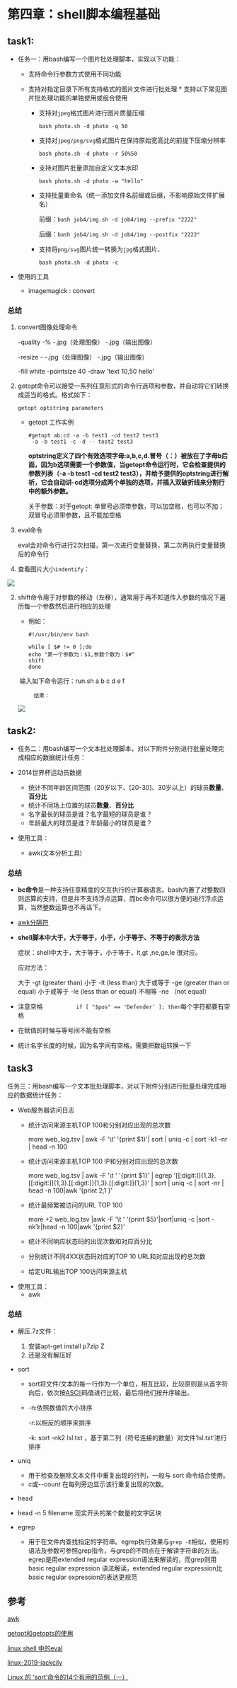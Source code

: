 # 第四章：shell脚本编程基础

## task1:

* 任务一：用bash编写一个图片批处理脚本，实现以下功能：
     *  支持命令行参数方式使用不同功能
     *  支持对指定目录下所有支持格式的图片文件进行批处理
      *  支持以下常见图片批处理功能的单独使用或组合使用
         
          * 支持对`jpeg`格式图片进行图片质量压缩
          
            `bash photo.sh -d photo -q 50`
          
           * 支持对`jpeg/png/svg`格式图片在保持原始宽高比的前提下压缩分辨率
          
             `bash photo.sh -d photo -r 50%50`
          
          * 支持对图片批量添加自定义文本水印
          
            `bash photo.sh -d photo -w "hello"`
          
          * 支持批量重命名（统一添加文件名前缀或后缀，不影响原始文件扩展名）
          
            前缀：`bash job4/img.sh -d job4/img --prefix "2222"`
          
            后缀：`bash job4/img.sh -d job4/img --postfix "2222"`
          
          * 支持将`png/svg`图片统一转换为`jpg`格式图片、
          
            `bash photo.sh -d photo -c`

* 使用的工具

  - imagemagick : convert

    

### 总结

1.  convert图像处理命令

    -quality -% -.jpg（处理图像） -.jpg（输出图像） 

    -resize - -.jpg（处理图像） -.jpg（输出图像） 

    -fill white -pointsize 40 -draw 'text 10,50 hello'

2. getopt命令可以接受一系列任意形式的命令行选项和参数，并自动将它们转换成适当的格式。格式如下：

   ` getopt optstring parameters `

   - getopt 工作实例

     ```shell
     #getopt ab:cd -a -b test1 -cd test2 test3
      -a -b test1 -c -d -- test2 test3
     ```

     

     **optstring定义了四个有效选项字母:a,b,c,d.冒号（：）被放在了字母b后面，因为b选项需要一个参数值，当getopt命令运行时，它会检查提供的参数列表（-a -b test1 -cd test2 test3），并给予提供的optstring进行解析，它会自动讲-cd选项分成两个单独的选项，并插入双破折线来分割行中的额外参数。**

     关于参数：对于getopt: 单冒号必须带参数，可以加空格，也可以不加；双冒号必须带参数，且不能加空格 

3. eval命令

    eval会对命令行进行2次扫描，第一次进行变量替换，第二次再执行变量替换后的命令行 

4. 查看图片大小`indentify`：

![](img/compare-large.png)

2. shift命令用于对参数的移动（左移），通常用于再不知道传入参数的情况下遍历每一个参数然后进行相应的处理

   - 例如：

     ```shell
     #!/usr/bin/env bash
     
     while [ $# != 0 ];do
     echo "第一个参数为：$1,参数个数为：$#"
     shift
     done
     ```

   ​	 	输入如下命令运行：run.sh a b c d e f 

    		结果：

   ![](img/shift.png)



## task2:

- 任务二：用bash编写一个文本批处理脚本，对以下附件分别进行批量处理完成相应的数据统计任务： 

* 2014世界杯运动员数据
  * 统计不同年龄区间范围（20岁以下、[20-30]、30岁以上）的球员**数量**、**百分比**
  * 统计不同场上位置的球员**数量**、**百分比**
  * 名字最长的球员是谁？名字最短的球员是谁？
  * 年龄最大的球员是谁？年龄最小的球员是谁？

* 使用工具：
  - awk(文本分析工具)

### 总结

* **bc命令**是一种支持任意精度的交互执行的计算器语言。bash内置了对整数四则运算的支持，但是并不支持浮点运算，而bc命令可以很方便的进行浮点运算，当然整数运算也不再话下。

* [awk分隔符]( https://www.zsythink.net/archives/1357 ) 

* **shell脚本中大于，大于等于，小于，小于等于、不等于的表示方法**

  症状：shell中大于，大于等于，小于等于，lt,gt ,ne,ge,le 很对应。

  应对方法：

  大于 -gt (greater than)
  小于 -lt (less than)
  大于或等于 -ge (greater than or equal)
  小于或等于 -le (less than or equal)
  不相等 -ne （not equal）

* 注意空格  `      		if [ "$pos" == 'Defender' ]; then `每个字符都要有空格
* 在赋值的时候与等号间不能有空格
* 统计名字长度的时候，因为名字间有空格，需要把数组转换一下



## task3

任务三：用bash编写一个文本批处理脚本，对以下附件分别进行批量处理完成相应的数据统计任务： 

- Web服务器访问日志
  - 统计访问来源主机TOP 100和分别对应出现的总次数
  
    more web_log.tsv | awk -F '\t' '{print $1}'| sort | uniq -c | sort -k1 -nr | head -n 100
  
  - 统计访问来源主机TOP 100 IP和分别对应出现的总次数
  
     more  web_log.tsv | awk -F '\t ' '{print $1}' | egrep '[[:digit:]]{1,3}\.[[:digit:]]{1,3}\.[[:digit:]]{1,3}\.[[:digit:]]{1,3}' | sort | uniq -c | sort -nr | head -n 100|awk '{print $2,$1 }'
  
  - 统计最频繁被访问的URL TOP 100
  
     more +2 web_log.tsv |awk -F '\t ' '{print $5}'|sort|uniq -c |sort -nk1r|head -n 100|awk '{print $2}' 
  
  - 统计不同响应状态码的出现次数和对应百分比
  
    
  
  - 分别统计不同4XX状态码对应的TOP 10 URL和对应出现的总次数
  
    
  
  - 给定URL输出TOP 100访问来源主机

* 使用工具：
  * awk

### 总结

* 解压.7z文件：
  1. 安装apt-get install p7zip Z	
  2. 还是没有解压好

* sort

  *  sort将文件/文本的每一行作为一个单位，相互比较，比较原则是从首字符向后，依次按[ASCII](http://zh.wikipedia.org/zh/ASCII)码值进行比较，最后将他们按升序输出。

  * -n:依照数值的大小排序

    -r:以相反的顺序来排序

    -k: sort -nk2 lsl.txt ，基于第二列（符号连接的数量）对文件‘lsl.txt’进行排序

* uniq
  - 用于检查及删除文本文件中重复出现的行列，一般与 sort 命令结合使用。
  - c或--count 在每列旁边显示该行重复出现的次数。 

* head
  
*  head -n 5 filename 现实开头的某个数量的文字区块
  
* egrep
  
  *  用于在文件内查找指定的字符串。egrep执行效果与`grep -E`相似，使用的语法及参数可参照grep指令，与grep的不同点在于解读字符串的方法。egrep是用extended regular expression语法来解读的，而grep则用basic regular expression 语法解读，extended regular expression比basic regular expression的表达更规范 

## 参考

[awk](http://www.zsythink.net/archives/1336)

[getopt和getopts的使用]( https://blog.csdn.net/wh211212/article/details/53750366 )

[linux shell 中的eval]( https://blog.csdn.net/damotiansheng/article/details/39735441 )

[linux-2019-jackcily]( https://github.com/CUCCS/linux-2019-jackcily )

[Linux 的 ‘sort’命令的14个有用的范例（一）]( https://www.cnblogs.com/yxzfscg/p/5159715.html )

